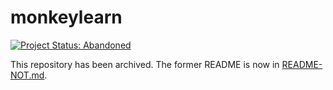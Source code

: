 # monkeylearn

[![Project Status: Abandoned](https://www.repostatus.org/badges/latest/abandoned.svg)](https://www.repostatus.org/#abandoned)

This repository has been archived. The former README is now in [README-NOT.md](README-NOT.md).

